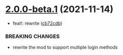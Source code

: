 # [2.0.0-beta.1](https://github.com/axieum/authme/compare/v1.5.0...v2.0.0-beta.1) (2021-11-14)


* feat!: rewrite ([cb72cdb](https://github.com/axieum/authme/commit/cb72cdb6e37a01cd20a581a107b3fbe96ffd9c70))


### BREAKING CHANGES

* rewrite the mod to support multiple login methods
